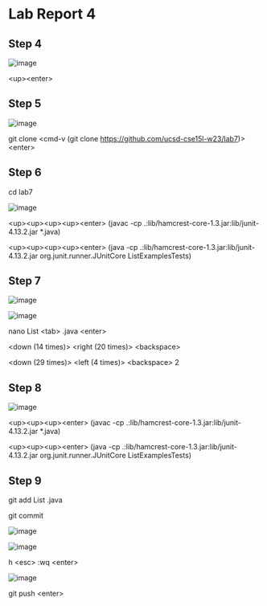 # Lab Report 4

## Step 4

![image](https://user-images.githubusercontent.com/63521936/221541238-2feeadb1-1f2f-4666-976b-f844fd0e7ed9.png)

\<up>\<enter>
  
## Step 5
  
![image](https://user-images.githubusercontent.com/63521936/221542247-d25c7891-3543-47ae-b7b8-a4a6a2c86074.png)


git clone <cmd-v (git clone https://github.com/ucsd-cse15l-w23/lab7)> \<enter>
  
## Step 6
  
cd lab7
  
![image](https://user-images.githubusercontent.com/63521936/221547105-94a3a5fa-dc0b-44fa-ad7d-31187c137669.png)

\<up>\<up>\<up>\<up>\<enter> (javac -cp .:lib/hamcrest-core-1.3.jar:lib/junit-4.13.2.jar *.java)
  
  
\<up>\<up>\<up>\<up>\<enter> (java -cp .:lib/hamcrest-core-1.3.jar:lib/junit-4.13.2.jar org.junit.runner.JUnitCore ListExamplesTests)

## Step 7
  
![image](https://user-images.githubusercontent.com/63521936/221547283-975d9d5d-63bc-4d0e-8fcf-4040253adca2.png)

![image](https://user-images.githubusercontent.com/63521936/221547358-1003f0e2-3ccd-4c52-b1d4-db29efba6722.png)


nano List \<tab> .java \<enter>
  
\<down (14 times)> \<right (20 times)> \<backspace> <backspace>
  
\<down (29 times)> \<left (4 times)> \<backspace> 2
  
## Step 8
  
![image](https://user-images.githubusercontent.com/63521936/221547825-6888b433-cff1-4ab4-b0ce-4cfe2971e1d8.png)

\<up>\<up>\<up>\<enter> (javac -cp .:lib/hamcrest-core-1.3.jar:lib/junit-4.13.2.jar *.java)
  
\<up>\<up>\<up>\<enter> (java -cp .:lib/hamcrest-core-1.3.jar:lib/junit-4.13.2.jar org.junit.runner.JUnitCore ListExamplesTests)
  
## Step 9
  
git add List <tab> .java <enter>
  
git commit <enter>

![image](https://user-images.githubusercontent.com/63521936/221548374-ac931e96-b1e4-4fdf-9b9a-4d55d8949192.png)

![image](https://user-images.githubusercontent.com/63521936/221548442-e37c05cf-417e-41bc-85d4-1fdf065fa988.png)
  
h \<esc> :wq \<enter>

![image](https://user-images.githubusercontent.com/63521936/221548539-1640be72-020b-40a0-b391-7d3734edf6ce.png)

git push \<enter>

